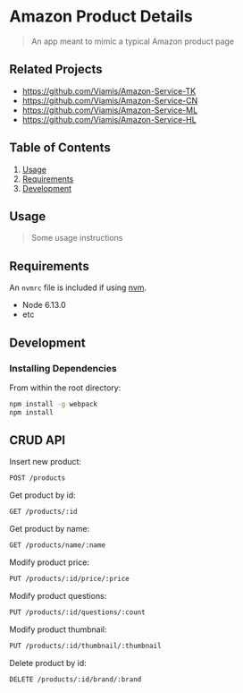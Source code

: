 # Amazon Product Details 

> An app meant to mimic a typical Amazon product page

## Related Projects

  - https://github.com/Viamis/Amazon-Service-TK
  - https://github.com/Viamis/Amazon-Service-CN
  - https://github.com/Viamis/Amazon-Service-ML
  - https://github.com/Viamis/Amazon-Service-HL

## Table of Contents

1. [Usage](#Usage)
1. [Requirements](#requirements)
1. [Development](#development)

## Usage

> Some usage instructions

## Requirements

An `nvmrc` file is included if using [nvm](https://github.com/creationix/nvm).

- Node 6.13.0
- etc

## Development

### Installing Dependencies

From within the root directory:

```sh
npm install -g webpack
npm install
```

## CRUD API

Insert new product:
```sh
POST /products
````

Get product by id:
```sh
GET /products/:id
```

Get product by name:
```sh
GET /products/name/:name
```

Modify product price:
```sh
PUT /products/:id/price/:price
```

Modify product questions:
```sh
PUT /products/:id/questions/:count
```

Modify product thumbnail:
```sh
PUT /products/:id/thumbnail/:thumbnail
```

Delete product by id:
```sh
DELETE /products/:id/brand/:brand
```
